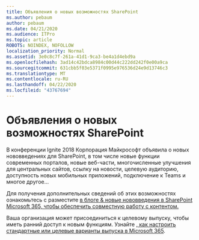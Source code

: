 ```yaml
---
title: Объявления о новых возможностях SharePoint
ms.author: pebaum
author: pebaum
ms.date: 04/21/2020
ms.audience: ITPro
ms.topic: article
ROBOTS: NOINDEX, NOFOLLOW
localization_priority: Normal
ms.assetid: 3e0c8c7f-261a-41d1-9ca3-be4a1d4ebd9a
ms.openlocfilehash: 3ad14c42bdca8984c00d44c222dd242f0e00a9ca
ms.sourcegitcommit: 631cbb5f03e5371f0995e976536d24e9d13746c3
ms.translationtype: MT
ms.contentlocale: ru-RU
ms.lasthandoff: 04/22/2020
ms.locfileid: "43767694"
---
```

# <a name="sharepoint-new-features-announced"></a>Объявления о новых возможностях SharePoint

В конференции Ignite 2018 Корпорация Майкрософт объявила о новых нововведениях для SharePoint, в том числе новые функции современных порталов, новые веб-части, многочисленные улучшения для центральных сайтов, ссылку на новости, целевую аудиторию, доступность новых мобильных приложений, подключение к Teams и многое другое...
  
Для получения дополнительных сведений об этих возможностях ознакомьтесь с разместите [в блоге &amp; новые нововведения в SharePoint Microsoft 365, чтобы обеспечить совместную работу с контентом.](https://go.microsoft.com/fwlink/?linkid=2026502)
  
Ваша организация может присоединиться к целевому выпуску, чтобы иметь ранний доступ к новым функциям. Узнайте [, как настроить стандартные или целевые варианты выпуска в Microsoft 365](https://docs.microsoft.com/office365/admin/manage/release-options-in-office-365).
